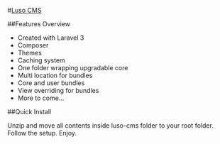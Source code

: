 #[Luso CMS](http://lusocms.org) 


##Features Overview

- Created with Laravel 3
- Composer
- Themes
- Caching system
- One folder wrapping upgradable core
- Multi location for bundles
- Core and user bundles
- View overriding for bundles
- More to come...

##Quick Install

Unzip and move all contents inside luso-cms folder to your root folder.
Follow the setup.
Enjoy.